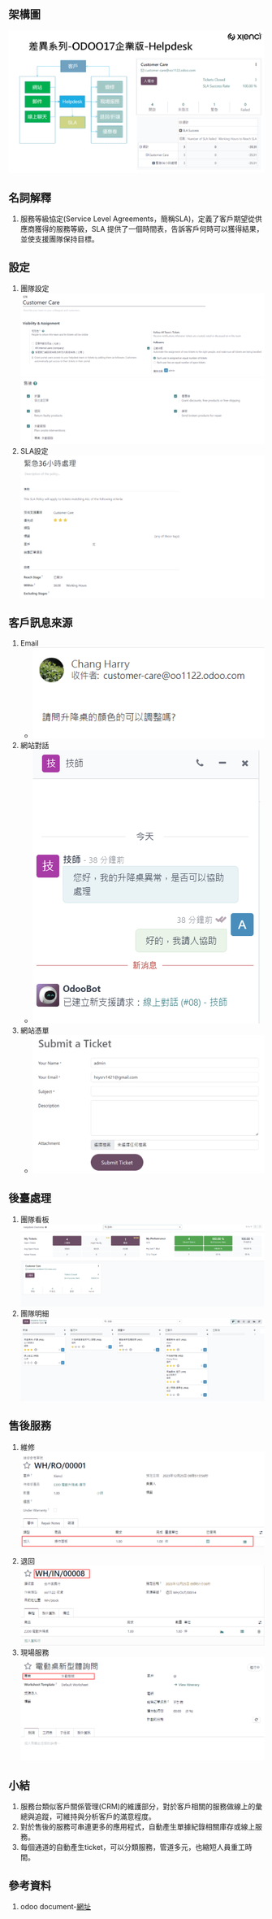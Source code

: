 ## 架構圖
![Alt text](https://github.com/ksharry/2024-ODOO17-Enterprise-Plan/blob/main/pic/F172001.png?raw=true)

## 名詞解釋
1. 服務等級協定(Service Level Agreements，簡稱SLA)，定義了客戶期望從供應商獲得的服務等級，SLA 提供了一個時間表，告訴客戶何時可以獲得結果，並使支援團隊保持目標。

## 設定
1. 團隊設定
![Alt text](https://github.com/ksharry/2024-ODOO17-Enterprise-Plan/blob/main/pic/F172002.png?raw=true)
![Alt text](https://github.com/ksharry/2024-ODOO17-Enterprise-Plan/blob/main/pic/F172003.png?raw=true)
2. SLA設定
![Alt text](https://github.com/ksharry/2024-ODOO17-Enterprise-Plan/blob/main/pic/F172004.png?raw=true)

## 客戶訊息來源
1. Email
   + ![Alt text](https://github.com/ksharry/2024-ODOO17-Enterprise-Plan/blob/main/pic/F172005.png?raw=true)
2. 網站對話
   + ![Alt text](https://github.com/ksharry/2024-ODOO17-Enterprise-Plan/blob/main/pic/F172006.png?raw=true)
3. 網站憑單
   + ![Alt text](https://github.com/ksharry/2024-ODOO17-Enterprise-Plan/blob/main/pic/F172007.png?raw=true)

## 後臺處理
1. 團隊看板
![Alt text](https://github.com/ksharry/2024-ODOO17-Enterprise-Plan/blob/main/pic/F172009.png?raw=true)
2. 團隊明細
![Alt text](https://github.com/ksharry/2024-ODOO17-Enterprise-Plan/blob/main/pic/F172008.png?raw=true)

## 售後服務
1. 維修
![Alt text](https://github.com/ksharry/2024-ODOO17-Enterprise-Plan/blob/main/pic/F172010.png?raw=true)
2. 退回
![Alt text](https://github.com/ksharry/2024-ODOO17-Enterprise-Plan/blob/main/pic/F172011.png?raw=true)
3. 現場服務
![Alt text](https://github.com/ksharry/2024-ODOO17-Enterprise-Plan/blob/main/pic/F172012.png?raw=true)

## 小結
1. 服務台類似客戶關係管理(CRM)的維護部分，對於客戶相關的服務做線上的彙總與追蹤，可維持與分析客戶的滿意程度。
2. 對於售後的服務可串連更多的應用程式，自動產生單據紀錄相關庫存或線上服務。
3. 每個通道的自動產生ticket，可以分類服務，管道多元，也縮短人員重工時間。

## 參考資料
1. odoo document-[網址](https://www.odoo.com/documentation/17.0/applications/services/helpdesk/overview/sla.html)
